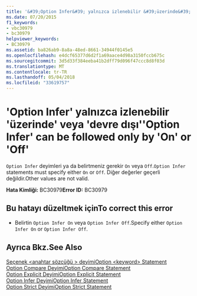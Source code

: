```yaml
---
title: '&#39;Option Infer&#39; yalnızca izlenebilir &#39;üzerinde&#39; veya &#39;devre dışı&#39;'
ms.date: 07/20/2015
f1_keywords:
- vbc30979
- bc30979
helpviewer_keywords:
- BC30979
ms.assetid: ba826ab9-8a8a-48ed-8661-34944f0145e5
ms.openlocfilehash: e4dcf65377d6d2f1a69aace4d98a3150fccb675c
ms.sourcegitcommit: 3d5d33f384eeba41b2dff79d096f47ccc8d8f03d
ms.translationtype: MT
ms.contentlocale: tr-TR
ms.lasthandoff: 05/04/2018
ms.locfileid: "33619757"
---
```

# <a name="39option-infer39-can-be-followed-only-by-39on39-or-39off39"></a><span data-ttu-id="9f881-102">&#39;Option Infer&#39; yalnızca izlenebilir &#39;üzerinde&#39; veya &#39;devre dışı&#39;</span><span class="sxs-lookup"><span data-stu-id="9f881-102">&#39;Option Infer&#39; can be followed only by &#39;On&#39; or &#39;Off&#39;</span></span>
<span data-ttu-id="9f881-103">`Option Infer` deyimleri ya da belirtmeniz gerekir `On` veya `Off`.</span><span class="sxs-lookup"><span data-stu-id="9f881-103">`Option Infer` statements must specify either `On` or `Off`.</span></span> <span data-ttu-id="9f881-104">Diğer değerler geçerli değildir.</span><span class="sxs-lookup"><span data-stu-id="9f881-104">Other values are not valid.</span></span>  
  
 <span data-ttu-id="9f881-105">**Hata Kimliği:** BC30979</span><span class="sxs-lookup"><span data-stu-id="9f881-105">**Error ID:** BC30979</span></span>  
  
## <a name="to-correct-this-error"></a><span data-ttu-id="9f881-106">Bu hatayı düzeltmek için</span><span class="sxs-lookup"><span data-stu-id="9f881-106">To correct this error</span></span>  
  
-   <span data-ttu-id="9f881-107">Belirtin `Option Infer On` veya `Option Infer Off`.</span><span class="sxs-lookup"><span data-stu-id="9f881-107">Specify either `Option Infer On` or `Option Infer Off`.</span></span>  
  
## <a name="see-also"></a><span data-ttu-id="9f881-108">Ayrıca Bkz.</span><span class="sxs-lookup"><span data-stu-id="9f881-108">See Also</span></span>  
 [<span data-ttu-id="9f881-109">Seçenek \<anahtar sözcüğü > deyimi</span><span class="sxs-lookup"><span data-stu-id="9f881-109">Option \<keyword> Statement</span></span>](../../visual-basic/language-reference/statements/option-keyword-statement.md)  
 [<span data-ttu-id="9f881-110">Option Compare Deyimi</span><span class="sxs-lookup"><span data-stu-id="9f881-110">Option Compare Statement</span></span>](../../visual-basic/language-reference/statements/option-compare-statement.md)  
 [<span data-ttu-id="9f881-111">Option Explicit Deyimi</span><span class="sxs-lookup"><span data-stu-id="9f881-111">Option Explicit Statement</span></span>](../../visual-basic/language-reference/statements/option-explicit-statement.md)  
 [<span data-ttu-id="9f881-112">Option Infer Deyimi</span><span class="sxs-lookup"><span data-stu-id="9f881-112">Option Infer Statement</span></span>](../../visual-basic/language-reference/statements/option-infer-statement.md)  
 [<span data-ttu-id="9f881-113">Option Strict Deyimi</span><span class="sxs-lookup"><span data-stu-id="9f881-113">Option Strict Statement</span></span>](../../visual-basic/language-reference/statements/option-strict-statement.md)
